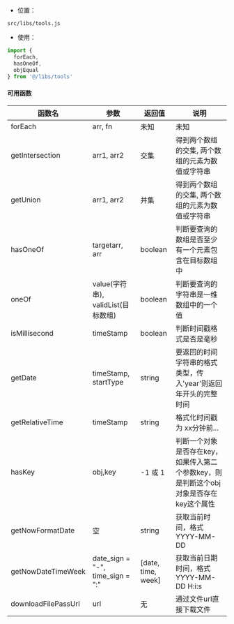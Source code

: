 
- 位置： 

`src/libs/tools.js`

- 使用： 

```js
import {
  forEach,
  hasOneOf,
  objEqual
} from '@/libs/tools'

```

#### 可用函数

|函数名|参数|返回值|说明
| --- | --- | --- |---
| forEach|arr, fn|未知|未知
| getIntersection |arr1, arr2|交集|得到两个数组的交集, 两个数组的元素为数值或字符串
| getUnion |arr1, arr2|并集|得到两个数组的交集, 两个数组的元素为数值或字符串
|hasOneOf|targetarr, arr|boolean|判断要查询的数组是否至少有一个元素包含在目标数组中
|oneOf|value(字符串), validList(目标数组)|boolean|判断要查询的字符串是一维数组中的一个值
|isMillisecond|timeStamp|boolean|判断时间戳格式是否是毫秒
|getDate|timeStamp, startType|string|要返回的时间字符串的格式类型，传入'year'则返回年开头的完整时间
|getRelativeTime|timeStamp|string|格式化时间戳为 xx分钟前...
|hasKey|obj,key|-1 或 1|判断一个对象是否存在key，如果传入第二个参数key，则是判断这个obj对象是否存在key这个属性
|getNowFormatDate|空|string|获取当前时间，格式YYYY-MM-DD
|getNowDateTimeWeek|date_sign = "-", time_sign = ":"|[date, time, week]|获取当前日期时间，格式YYYY-MM-DD H:i:s
|downloadFilePassUrl|url|无|通过文件url直接下载文件

